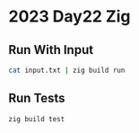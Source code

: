 # 2023 Day22 Zig

## Run With Input

```sh
cat input.txt | zig build run
```

## Run Tests

```sh
zig build test
```
